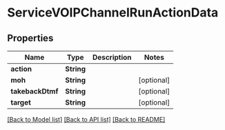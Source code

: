 # ServiceVOIPChannelRunActionData

## Properties
Name | Type | Description | Notes
------------ | ------------- | ------------- | -------------
**action** | **String** |  | 
**moh** | **String** |  | [optional] 
**takebackDtmf** | **String** |  | [optional] 
**target** | **String** |  | [optional] 

[[Back to Model list]](../README.md#documentation-for-models) [[Back to API list]](../README.md#documentation-for-api-endpoints) [[Back to README]](../README.md)


